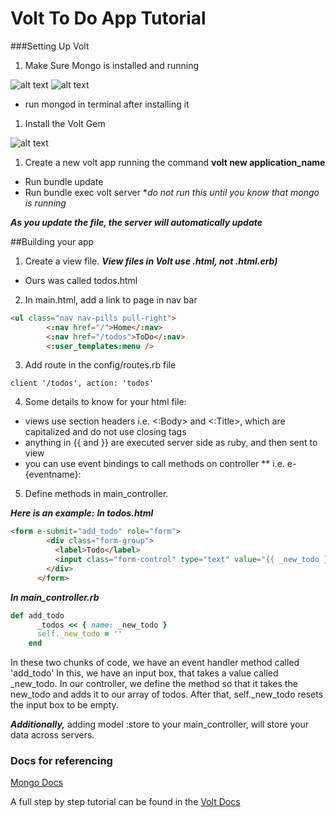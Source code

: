# Volt To Do App Tutorial

###Setting Up Volt
1. Make Sure Mongo is installed and running 

 ![alt text](http://i.giphy.com/26FPBjebGHfsXfaIU.gif) 
 ![alt text](http://i.giphy.com/l4KigqBLmJ0eNI4XS.gif)
 * run mongod in terminal after installing it

1. Install the Volt Gem 

 ![alt text](http://i.giphy.com/l4KicLSdzyvBr9Hs4.gif)
 
1. Create a new volt app running the command **volt new application_name**
  * Run bundle update
  * Run bundle exec volt server **do not run this until you know that mongo is running* 
 

***As you update the file, the server will automatically update***


##Building your app
1. Create a view file. ***View files in Volt use .html, not .html.erb)*** 
  * Ours was called todos.html
 
2. In main.html, add a link to page in nav bar 
```HTML
<ul class="nav nav-pills pull-right">
        <:nav href="/">Home</:nav>
        <:nav href="/todos">ToDo</:nav>
        <:user_templates:menu /> 
 ```
3. Add route in the config/routes.rb file 
``` 
client '/todos', action: 'todos'
```

4. Some details to know for your html file:
 * views use section headers i.e. <:Body> and <:Title>, which are capitalized and do not use closing tags
 * anything in {{ and }} are executed server side as ruby, and then sent to view 
 * you can use event bindings to call methods on controller
 ** i.e. e-{eventname}: 

5. Define methods in main_controller. 
 
***Here is an example:***
***In todos.html***
```HTML 
<form e-submit="add_todo" role="form">
        <div class="form-group">
          <label>Todo</label>
          <input class="form-control" type="text" value="{{ _new_todo }}" />
        </div>
      </form> 
 ```
 
***In main_controller.rb***
```Ruby 
def add_todo
      _todos << { name: _new_todo }
      self._new_todo = ''
    end
```

In these two chunks of code, we have an event handler method called 'add_todo'
In this, we have an input box, that takes a value called _new_todo. In our controller, we define the method so that it takes the new_todo and adds it to our array of todos. After that, self._new_todo resets the input box to be empty. 

***Additionally,*** adding model :store to your main_controller, will store your data across servers.



### Docs for referencing 

[Mongo Docs](https://docs.mongodb.org/manual/installation/)

A full step by step tutorial can be found in the [Volt Docs](http://docs.voltframework.com/en/tutorial/a_sample_todo_app.html) 
